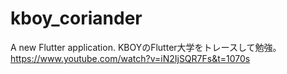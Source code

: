 # kboy_coriander

A new Flutter application.
KBOYのFlutter大学をトレースして勉強。
https://www.youtube.com/watch?v=iN2IjSQR7Fs&t=1070s
